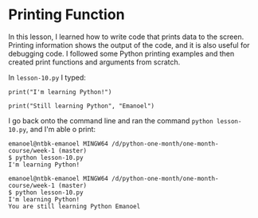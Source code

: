 # Printing Function

In this lesson, I learned how to write code that prints data to the screen. Printing information shows the output of the code, and it is also useful for debugging code. I followed some Python printing examples and then created print functions and arguments from scratch.

In `lesson-10.py` I typed:

```
print("I'm learning Python!")

print("Still learning Python", "Emanoel")
```

I go back onto the command line and ran the command `python lesson-10.py`, and I'm able o print:

```
emanoel@ntbk-emanoel MINGW64 /d/python-one-month/one-month-course/week-1 (master)
$ python lesson-10.py
I'm learning Python!

emanoel@ntbk-emanoel MINGW64 /d/python-one-month/one-month-course/week-1 (master)
$ python lesson-10.py
I'm learning Python!
You are still learning Python Emanoel
```